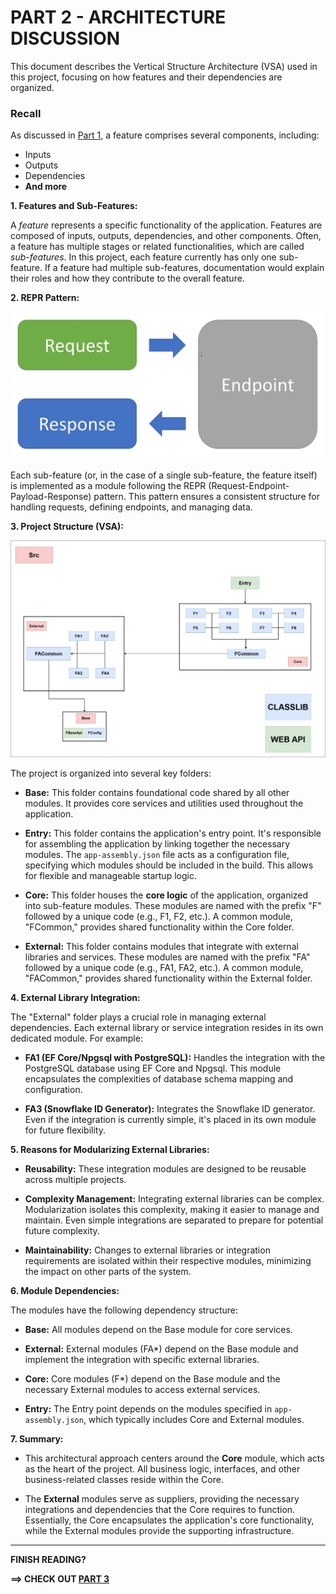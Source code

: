 # PART 2 - ARCHITECTURE DISCUSSION

This document describes the Vertical Structure Architecture (VSA) used in this project, focusing on how features and their dependencies are organized.

### Recall

As discussed in [Part 1](./Part1.md), a feature comprises several components, including:

- Inputs
- Outputs
- Dependencies
- **And more**

**1. Features and Sub-Features:**

A _feature_ represents a specific functionality of the application. Features are composed of inputs, outputs, dependencies, and other components. Often, a feature has multiple stages or related functionalities, which are called _sub-features_. In this project, each feature currently has only one sub-feature. If a feature had multiple sub-features, documentation would explain their roles and how they contribute to the overall feature.

**2. REPR Pattern:**

![REPR Pattern](../../Images/REPR-Pattern.webp)

Each sub-feature (or, in the case of a single sub-feature, the feature itself) is implemented as a module following the REPR (Request-Endpoint-Payload-Response) pattern. This pattern ensures a consistent structure for handling requests, defining endpoints, and managing data.

**3. Project Structure (VSA):**

![VSA Structure](../../Images/ASPNET_CORE_VSA_DIAGRAMS.drawio.png)

The project is organized into several key folders:

- **Base:** This folder contains foundational code shared by all other modules. It provides core services and utilities used throughout the application.

- **Entry:** This folder contains the application's entry point. It's responsible for assembling the application by linking together the necessary modules. The `app-assembly.json` file acts as a configuration file, specifying which modules should be included in the build. This allows for flexible and manageable startup logic.

- **Core:** This folder houses the **core logic** of the application, organized into sub-feature modules. These modules are named with the prefix "F" followed by a unique code (e.g., F1, F2, etc.). A common module, "FCommon," provides shared functionality within the Core folder.

- **External:** This folder contains modules that integrate with external libraries and services. These modules are named with the prefix "FA" followed by a unique code (e.g., FA1, FA2, etc.). A common module, "FACommon," provides shared functionality within the External folder.

**4. External Library Integration:**

The "External" folder plays a crucial role in managing external dependencies. Each external library or service integration resides in its own dedicated module. For example:

- **FA1 (EF Core/Npgsql with PostgreSQL):** Handles the integration with the PostgreSQL database using EF Core and Npgsql. This module encapsulates the complexities of database schema mapping and configuration.

- **FA3 (Snowflake ID Generator):** Integrates the Snowflake ID generator. Even if the integration is currently simple, it's placed in its own module for future flexibility.

**5. Reasons for Modularizing External Libraries:**

- **Reusability:** These integration modules are designed to be reusable across multiple projects.

- **Complexity Management:** Integrating external libraries can be complex. Modularization isolates this complexity, making it easier to manage and maintain. Even simple integrations are separated to prepare for potential future complexity.

- **Maintainability:** Changes to external libraries or integration requirements are isolated within their respective modules, minimizing the impact on other parts of the system.

**6. Module Dependencies:**

The modules have the following dependency structure:

- **Base:** All modules depend on the Base module for core services.

- **External:** External modules (FA\*) depend on the Base module and implement the integration with specific external libraries.

- **Core:** Core modules (F\*) depend on the Base module and the necessary External modules to access external services.

- **Entry:** The Entry point depends on the modules specified in `app-assembly.json`, which typically includes Core and External modules.

**7. Summary:**

- This architectural approach centers around the **Core** module, which acts as the heart of the project. All business logic, interfaces, and other business-related classes reside within the Core.

- The **External** modules serve as suppliers, providing the necessary integrations and dependencies that the Core requires to function. Essentially, the Core encapsulates the application's core functionality, while the External modules provide the supporting infrastructure.

---

**FINISH READING?**

**==> CHECK OUT [PART 3](./Part3.md)**
